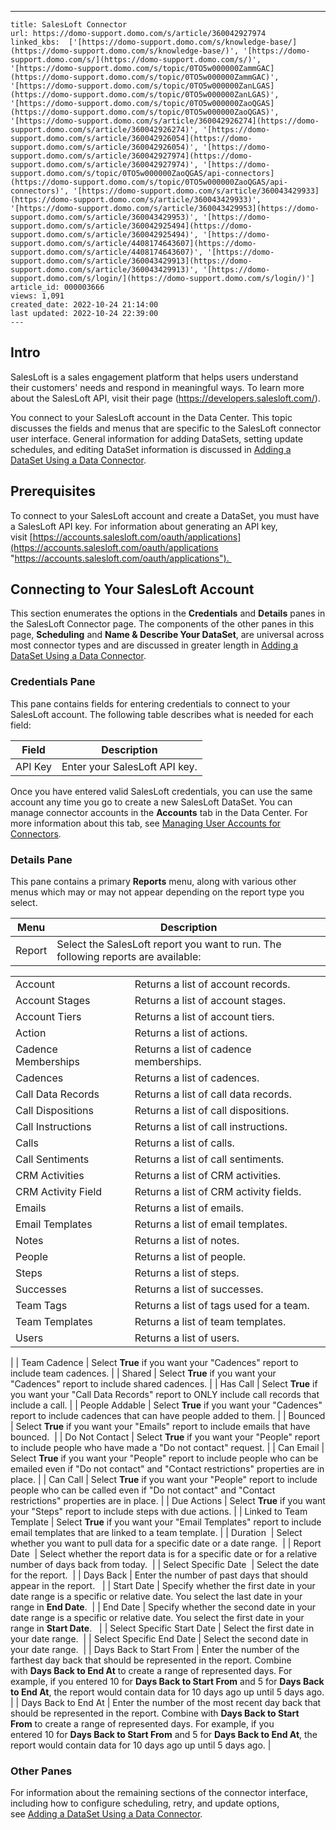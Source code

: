 ---
    title: SalesLoft Connector
    url: https://domo-support.domo.com/s/article/360042927974
    linked_kbs:  ['[https://domo-support.domo.com/s/knowledge-base/](https://domo-support.domo.com/s/knowledge-base/)', '[https://domo-support.domo.com/s/](https://domo-support.domo.com/s/)', '[https://domo-support.domo.com/s/topic/0TO5w000000ZammGAC](https://domo-support.domo.com/s/topic/0TO5w000000ZammGAC)', '[https://domo-support.domo.com/s/topic/0TO5w000000ZanLGAS](https://domo-support.domo.com/s/topic/0TO5w000000ZanLGAS)', '[https://domo-support.domo.com/s/topic/0TO5w000000ZaoQGAS](https://domo-support.domo.com/s/topic/0TO5w000000ZaoQGAS)', '[https://domo-support.domo.com/s/article/360042926274](https://domo-support.domo.com/s/article/360042926274)', '[https://domo-support.domo.com/s/article/360042926054](https://domo-support.domo.com/s/article/360042926054)', '[https://domo-support.domo.com/s/article/360042927974](https://domo-support.domo.com/s/article/360042927974)', '[https://domo-support.domo.com/s/topic/0TO5w000000ZaoQGAS/api-connectors](https://domo-support.domo.com/s/topic/0TO5w000000ZaoQGAS/api-connectors)', '[https://domo-support.domo.com/s/article/360043429933](https://domo-support.domo.com/s/article/360043429933)', '[https://domo-support.domo.com/s/article/360043429953](https://domo-support.domo.com/s/article/360043429953)', '[https://domo-support.domo.com/s/article/360042925494](https://domo-support.domo.com/s/article/360042925494)', '[https://domo-support.domo.com/s/article/4408174643607](https://domo-support.domo.com/s/article/4408174643607)', '[https://domo-support.domo.com/s/article/360043429913](https://domo-support.domo.com/s/article/360043429913)', '[https://domo-support.domo.com/s/login/](https://domo-support.domo.com/s/login/)']
    article_id: 000003666
    views: 1,091
    created_date: 2022-10-24 21:14:00
    last updated: 2022-10-24 22:39:00
    ---



Intro
-----


SalesLoft is a sales engagement platform that helps users understand their customers' needs and respond in meaningful ways. To learn more about the SalesLoft API, visit their page (<https://developers.salesloft.com/>).


You connect to your SalesLoft account in the Data Center. This topic discusses the fields and menus that are specific to the SalesLoft connector user interface. General information for adding DataSets, setting update schedules, and editing DataSet information is discussed in [Adding a DataSet Using a Data Connector](/s/article/360042926274 "Adding a DataSet Using a Data Connector").


Prerequisites
-------------


To connect to your SalesLoft account and create a DataSet, you must have a SalesLoft API key. For information about generating an API key, visit [https://accounts.salesloft.com/oauth/applications](https://accounts.salesloft.com/oauth/applications "https://accounts.salesloft.com/oauth/applications"). 


Connecting to Your SalesLoft Account
------------------------------------


This section enumerates the options in the **Credentials** and **Details** panes in the SalesLoft Connector page. The components of the other panes in this page, **Scheduling** and **Name & Describe Your DataSet**, are universal across most connector types and are discussed in greater length in [Adding a DataSet Using a Data Connector](/s/article/360042926274 "Adding a DataSet Using a Data Connector").


### Credentials Pane


This pane contains fields for entering credentials to connect to your SalesLoft account. The following table describes what is needed for each field:  




| Field | Description |
| --- | --- |
| API Key | Enter your SalesLoft API key. |


Once you have entered valid SalesLoft credentials, you can use the same account any time you go to create a new SalesLoft DataSet. You can manage connector accounts in the **Accounts** tab in the Data Center. For more information about this tab, see [Managing User Accounts for Connectors](/s/article/360042926054 "Managing User Accounts for Connectors").


### Details Pane


This pane contains a primary **Reports** menu, along with various other menus which may or may not appear depending on the report type you select.




| Menu | Description |
| --- | --- |
| Report | Select the SalesLoft report you want to run. The following reports are available:

|  |  |
| --- | --- |
| Account | Returns a list of account records. |
| Account Stages | Returns a list of account stages. |
| Account Tiers | Returns a list of account tiers. |
| Action | Returns a list of actions. |
| Cadence Memberships | Returns a list of cadence memberships. |
| Cadences | Returns a list of cadences. |
| Call Data Records | Returns a list of call data records. |
| Call Dispositions | Returns a list of call dispositions. |
| Call Instructions | Returns a list of call instructions. |
| Calls | Returns a list of calls. |
| Call Sentiments | Returns a list of call sentiments. |
| CRM Activities | Returns a list of CRM activities. |
| CRM Activity Field | Returns a list of CRM activity fields. |
| Emails | Returns a list of emails. |
| Email Templates | Returns a list of email templates. |
| Notes | Returns a list of notes. |
| People | Returns a list of people. |
| Steps | Returns a list of steps. |
| Successes | Returns a list of successes. |
| Team Tags | Returns a list of tags used for a team. |
| Team Templates | Returns a list of team templates. |
| Users | Returns a list of users. |

 |
| Team Cadence | Select **True** if you want your "Cadences" report to include team cadences. |
| Shared | Select **True** if you want your "Cadences" report to include shared cadences. |
| Has Call | Select **True** if you want your "Call Data Records" report to ONLY include call records that include a call. |
| People Addable | Select **True** if you want your "Cadences" report to include cadences that can have people added to them. |
| Bounced | Select **True** if you want your "Emails" report to include emails that have bounced.  |
| Do Not Contact | Select **True** if you want your "People" report to include people who have made a "Do not contact" request. |
| Can Email | Select **True** if you want your "People" report to include people who can be emailed even if "Do not contact" and "Contact restrictions" properties are in place. |
| Can Call | Select **True** if you want your "People" report to include people who can be called even if "Do not contact" and "Contact restrictions" properties are in place. |
| Due Actions | Select **True** if you want your "Steps" report to include steps with due actions. |
| Linked to Team Template | Select **True** if you want your "Email Templates" report to include email templates that are linked to a team template. |
| Duration  | Select whether you want to pull data for a specific date or a date range.  |
| Report Date  | Select whether the report data is for a specific date or for a relative number of days back from today.  |
| Select Specific Date  | Select the date for the report.  |
| Days Back | Enter the number of past days that should appear in the report.   |
| Start Date | Specify whether the first date in your date range is a specific or relative date. You select the last date in your range in **End Date**.  |
| End Date | Specify whether the second date in your date range is a specific or relative date. You select the first date in your range in **Start Date**.   |
| Select Specific Start Date | Select the first date in your date range.  |
| Select Specific End Date | Select the second date in your date range.  |
| Days Back to Start From | Enter the number of the farthest day back that should be represented in the report. Combine with **Days Back to End At** to create a range of represented days.
For example, if you entered 10 for **Days Back to Start From** and 5 for **Days Back to End At**, the report would contain data for 10 days ago up until 5 days ago. |
| Days Back to End At | Enter the number of the most recent day back that should be represented in the report. Combine with **Days Back to Start From** to create a range of represented days.
For example, if you entered 10 for **Days Back to Start From** and 5 for **Days Back to End At**, the report would contain data for 10 days ago up until 5 days ago. |


### Other Panes


For information about the remaining sections of the connector interface, including how to configure scheduling, retry, and update options, see [Adding a DataSet Using a Data Connector](/s/article/360042926274 "Adding a DataSet Using a Data Connector").

